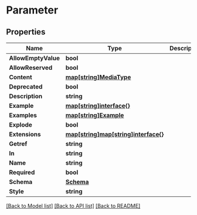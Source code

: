 # Parameter

## Properties

Name | Type | Description | Notes
------------ | ------------- | ------------- | -------------
**AllowEmptyValue** | **bool** |  | [optional] 
**AllowReserved** | **bool** |  | [optional] 
**Content** | [**map[string]MediaType**](MediaType.md) |  | [optional] 
**Deprecated** | **bool** |  | [optional] 
**Description** | **string** |  | [optional] 
**Example** | [**map[string]interface{}**](.md) |  | [optional] 
**Examples** | [**map[string]Example**](Example.md) |  | [optional] 
**Explode** | **bool** |  | [optional] 
**Extensions** | [**map[string]map[string]interface{}**](map[string]interface{}.md) |  | [optional] 
**Getref** | **string** |  | [optional] 
**In** | **string** |  | [optional] 
**Name** | **string** |  | [optional] 
**Required** | **bool** |  | [optional] 
**Schema** | [**Schema**](Schema.md) |  | [optional] 
**Style** | **string** |  | [optional] 

[[Back to Model list]](../README.md#documentation-for-models) [[Back to API list]](../README.md#documentation-for-api-endpoints) [[Back to README]](../README.md)


